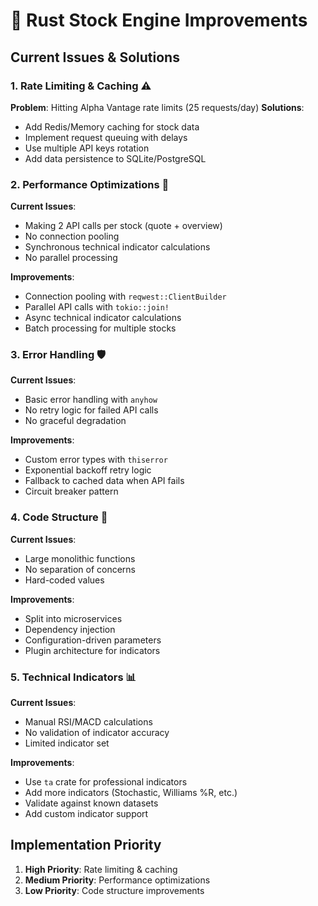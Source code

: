 # 🦀 Rust Stock Engine Improvements

## Current Issues & Solutions

### 1. **Rate Limiting & Caching** ⚠️
**Problem**: Hitting Alpha Vantage rate limits (25 requests/day)
**Solutions**:
- Add Redis/Memory caching for stock data
- Implement request queuing with delays
- Use multiple API keys rotation
- Add data persistence to SQLite/PostgreSQL

### 2. **Performance Optimizations** 🚀
**Current Issues**:
- Making 2 API calls per stock (quote + overview)
- No connection pooling
- Synchronous technical indicator calculations
- No parallel processing

**Improvements**:
- Connection pooling with `reqwest::ClientBuilder`
- Parallel API calls with `tokio::join!`
- Async technical indicator calculations
- Batch processing for multiple stocks

### 3. **Error Handling** 🛡️
**Current Issues**:
- Basic error handling with `anyhow`
- No retry logic for failed API calls
- No graceful degradation

**Improvements**:
- Custom error types with `thiserror`
- Exponential backoff retry logic
- Fallback to cached data when API fails
- Circuit breaker pattern

### 4. **Code Structure** 📁
**Current Issues**:
- Large monolithic functions
- No separation of concerns
- Hard-coded values

**Improvements**:
- Split into microservices
- Dependency injection
- Configuration-driven parameters
- Plugin architecture for indicators

### 5. **Technical Indicators** 📊
**Current Issues**:
- Manual RSI/MACD calculations
- No validation of indicator accuracy
- Limited indicator set

**Improvements**:
- Use `ta` crate for professional indicators
- Add more indicators (Stochastic, Williams %R, etc.)
- Validate against known datasets
- Add custom indicator support

## Implementation Priority

1. **High Priority**: Rate limiting & caching
2. **Medium Priority**: Performance optimizations
3. **Low Priority**: Code structure improvements
